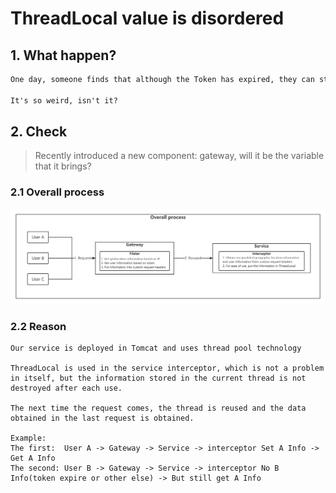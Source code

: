 # ThreadLocal value is disordered

## 1. What happen?

```markdown
One day, someone finds that although the Token has expired, they can still obtain the information after logging in, but the information is not their own

It's so weird, isn't it?

```

## 2. Check
> Recently introduced a new component: gateway, will it be the variable that it brings?

### 2.1 Overall process

![Overall process](../Material/image/ThreadLocal%20value%20is%20disordered.png)

### 2.2 Reason

```
Our service is deployed in Tomcat and uses thread pool technology

ThreadLocal is used in the service interceptor, which is not a problem in itself, but the information stored in the current thread is not destroyed after each use. 

The next time the request comes, the thread is reused and the data obtained in the last request is obtained.

Example:
The first:  User A -> Gateway -> Service -> interceptor Set A Info -> Get A Info 
The second: User B -> Gateway -> Service -> interceptor No B Info(token expire or other else) -> But still get A Info      

```